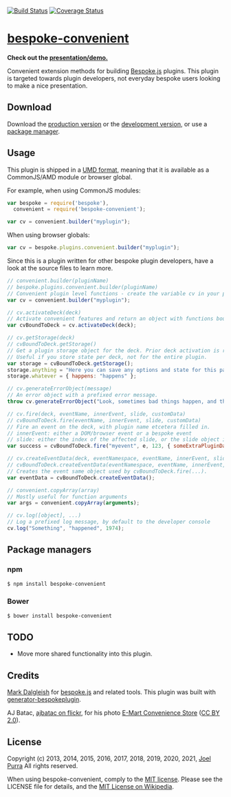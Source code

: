 [![Build Status](https://secure.travis-ci.org/joelpurra/bespoke-convenient.png?branch=master)](https://travis-ci.org/joelpurra/bespoke-convenient) [![Coverage Status](https://coveralls.io/repos/joelpurra/bespoke-convenient/badge.png)](https://coveralls.io/r/joelpurra/bespoke-convenient)

# [bespoke-convenient](https://github.com/joelpurra/bespoke-convenient)

**Check out the [presentation/demo.](https://joelpurra.github.io/bespoke-convenient/demo/)**

Convenient extension methods for building [Bespoke.js][bespoke.js] plugins. This plugin is targeted towards plugin developers, not everyday bespoke users looking to make a nice presentation.

## Download

Download the [production version][min] or the [development version][max], or use a [package manager](#package-managers).

[min]: https://raw.github.com/joelpurra/bespoke-convenient/master/dist/bespoke-convenient.min.js
[max]: https://raw.github.com/joelpurra/bespoke-convenient/master/dist/bespoke-convenient.js

## Usage

This plugin is shipped in a [UMD format](https://github.com/umdjs/umd), meaning that it is available as a CommonJS/AMD module or browser global.

For example, when using CommonJS modules:

```js
var bespoke = require('bespoke'),
  convenient = require('bespoke-convenient');

var cv = convenient.builder("myplugin");
```

When using browser globals:

```js
var cv = bespoke.plugins.convenient.builder("myplugin");
```

Since this is a plugin written for other bespoke plugin developers, have a look at the source files to learn more.

```js
// convenient.builder(pluginName)
// bespoke.plugins.convenient.builder(pluginName)
// Convenient plugin level functions - create the variable cv in your plugin.
var cv = convenient.builder("myplugin");

// cv.activateDeck(deck)
// Activate convenient features and return an object with functions bound to the deck.
var cvBoundToDeck = cv.activateDeck(deck);

// cv.getStorage(deck)
// cvBoundToDeck.getStorage()
// Get a plugin storage object for the deck. Prior deck activation is required.
// Useful if you store state per deck, not for the entire plugin.
var storage = cvBoundToDeck.getStorage();
storage.anything = "Here you can save any options and state for this particular deck.";
storage.whatever = { happens: "happens" };

// cv.generateErrorObject(message)
// An error object with a prefixed error message.
throw cv.generateErrorObject("Look, sometimes bad things happen, and there is nothing you can do about it, so why worry? -- Simba, The Lion King");

// cv.fire(deck, eventName, innerEvent, slide, customData)
// cvBoundToDeck.fire(eventName, innerEvent, slide, customData)
// Fire an event on the deck, with plugin name etcetera filled in.
// innerEvent: either a DOM/browser event or a bespoke event
// slide: either the index of the affected slide, or the slide object itself
var success = cvBoundToDeck.fire("myevent", e, 123, { someExtraPluginData: "data value", somePluginStatus: 999 });

// cv.createEventData(deck, eventNamespace, eventName, innerEvent, slide, eventData)
// cvBoundToDeck.createEventData(eventNamespace, eventName, innerEvent, slide, eventData)
// Creates the event same object used by cvBoundToDeck.fire(...).
var eventData = cvBoundToDeck.createEventData();

// convenient.copyArray(array)
// Mostly useful for function arguments
var args = convenient.copyArray(arguments);

// cv.log([object], ...)
// Log a prefixed log message, by default to the developer console
cv.log("Something", "happened", 1974);
```


## Package managers

### npm

```bash
$ npm install bespoke-convenient
```

### Bower

```bash
$ bower install bespoke-convenient
```

## TODO

- Move more shared functionality into this plugin.


## Credits

[Mark Dalgleish](https://markdalgleish.com/) for [bespoke.js][bespoke.js] and related tools. This plugin was built with [generator-bespokeplugin](https://github.com/markdalgleish/generator-bespokeplugin).

AJ Batac, [ajbatac on flickr](https://secure.flickr.com/photos/ajbatac/), for his photo [E-Mart Convenience Store](https://secure.flickr.com/photos/ajbatac/7139837787/) ([CC BY 2.0](https://creativecommons.org/licenses/by/2.0/)).



## License

Copyright (c) 2013, 2014, 2015, 2016, 2017, 2018, 2019, 2020, 2021, [Joel Purra](https://joelpurra.com/) All rights reserved.

When using bespoke-convenient, comply to the [MIT license](https://joelpurra.mit-license.org/2013-2014). Please see the LICENSE file for details, and the [MIT License on Wikipedia](https://en.wikipedia.org/wiki/MIT_License).

[bespoke.js]: https://github.com/markdalgleish/bespoke.js

